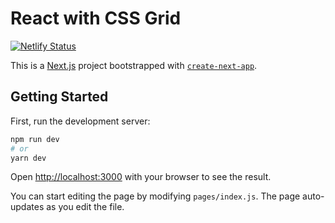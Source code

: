 # React with CSS Grid

[![Netlify Status](https://api.netlify.com/api/v1/badges/c1c4cf13-daca-4919-95cf-ddbf67983af2/deploy-status)](https://app.netlify.com/sites/practical-darwin-20e263/deploys)


This is a [Next.js](https://nextjs.org/) project bootstrapped with [`create-next-app`](https://github.com/vercel/next.js/tree/canary/packages/create-next-app).

## Getting Started

First, run the development server:

```bash
npm run dev
# or
yarn dev
```

Open [http://localhost:3000](http://localhost:3000) with your browser to see the result.

You can start editing the page by modifying `pages/index.js`. The page auto-updates as you edit the file.
